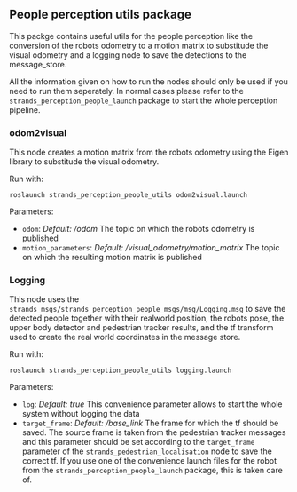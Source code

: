 ## People perception utils package
This packge contains useful utils for the people perception like the conversion of the robots odometry to a motion matrix to substitude the visual odometry and a logging node to save the detections to the message_store.

All the information given on how to run the nodes should only be used if you need to run them seperately. In normal cases please refer to the `strands_perception_people_launch` package to start the whole perception pipeline.

### odom2visual
This node creates a motion matrix from the robots odometry using the Eigen library to substitude the visual odometry.

Run with:

`roslaunch strands_perception_people_utils odom2visual.launch`

Parameters:
* `odom`: _Default: /odom_ The topic on which the robots odometry is published
* `motion_parameters`: _Default: /visual_odometry/motion_matrix_ The topic on which the resulting motion matrix is published

### Logging
This node uses the `strands_msgs/strands_perception_people_msgs/msg/Logging.msg` to save the detected people together with their realworld position, the robots pose, the upper body detector and pedestrian tracker results, and the tf transform used to create the real world coordinates in the message store.

Run with:

`roslaunch strands_perception_people_utils logging.launch`

Parameters:
* `log`: _Default: true_ This convenience parameter allows to start the whole system without logging the data
* `target_frame`: _Default: /base_link_ The frame for which the tf should be saved. The source frame is taken from the pedestrian tracker messages and this parameter should be set according to the `target_frame` parameter of the `strands_pedestrian_localisation` node to save the correct tf. If you use one of the convenience launch files for the robot from the `strands_perception_people_launch` package, this is taken care of.
